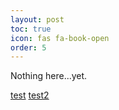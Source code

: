 ```yaml
---
layout: post
toc: true
icon: fas fa-book-open
order: 5
---
```


Nothing here...yet.

[test](https://tuxpad.github.io/guide/test.html)
[test2](https://tuxpad.github.io/guides/test.html)
